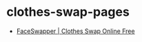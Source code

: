 # clothes-swap-pages

- [FaceSwapper | Clothes Swap Online Free](https://faceswapper.ai/clothes-swap)
